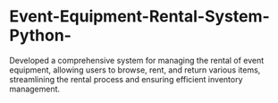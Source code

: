 # Event-Equipment-Rental-System-Python-
Developed a comprehensive system for managing the rental of event equipment, allowing users to browse, rent, and return various items, streamlining the rental process and ensuring efficient inventory management.
